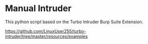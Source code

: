 # Manual Intruder

This python script based on the Turbo Intruder Burp Suite Extension. 

https://github.com/LinuxUser255/turbo-intruder/tree/master/resources/examples
